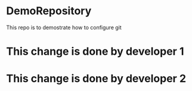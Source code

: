 # DemoRepository
This repo is to demostrate how to configure git


# This change is done by developer 1

# This change is done by developer 2